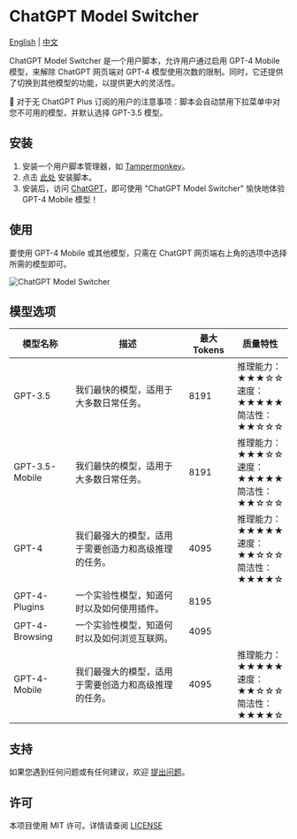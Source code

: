 # ChatGPT Model Switcher

[English](README.md) | [中文](README_zh.md)

ChatGPT Model Switcher 是一个用户脚本，允许用户通过启用 GPT-4 Mobile 模型，来解除 ChatGPT 网页端对 GPT-4 模型使用次数的限制。同时，它还提供了切换到其他模型的功能，以提供更大的灵活性。

🔵 对于无 ChatGPT Plus 订阅的用户的注意事项：脚本会自动禁用下拉菜单中对您不可用的模型，并默认选择 GPT-3.5 模型。

## 安装

1. 安装一个用户脚本管理器，如 [Tampermonkey](https://www.tampermonkey.net/)。
2. 点击 [此处](https://raw.githubusercontent.com/hydrotho/ChatGPT_Model_Switcher/main/chatgpt-model-switcher.user.js) 安装脚本。
3. 安装后，访问 [ChatGPT](https://chat.openai.com/)，即可使用 "ChatGPT Model Switcher" 愉快地体验 GPT-4 Mobile 模型！

## 使用

要使用 GPT-4 Mobile 或其他模型，只需在 ChatGPT 网页端右上角的选项中选择所需的模型即可。

![ChatGPT Model Switcher](https://github.com/hydrotho/ChatGPT_Model_Switcher/assets/42911474/878f6d8f-c33d-43a5-b939-0b12017d587f)

## 模型选项

| 模型名称       | 描述                                                | 最大 Tokens | 质量特性                                                          |
| -------------- | ----------------------------------------------------| ----------- | ----------------------------------------------------------------- |
| GPT-3.5        | 我们最快的模型，适用于大多数日常任务。              | 8191        | 推理能力：<br>★★★☆☆<br>速度：<br>★★★★★<br>简洁性：<br>★★☆☆☆ |
| GPT-3.5-Mobile | 我们最快的模型，适用于大多数日常任务。              | 8191        | 推理能力：<br>★★★☆☆<br>速度：<br>★★★★★<br>简洁性：<br>★★☆☆☆ |
| GPT-4          | 我们最强大的模型，适用于需要创造力和高级推理的任务。| 4095        | 推理能力：<br>★★★★★<br>速度：<br>★★☆☆☆<br>简洁性：<br>★★★★☆ |
| GPT-4-Plugins  | 一个实验性模型，知道何时以及如何使用插件。          | 8195        |                                                                   |
| GPT-4-Browsing | 一个实验性模型，知道何时以及如何浏览互联网。        | 4095        |                                                                   |
| GPT-4-Mobile   | 我们最强大的模型，适用于需要创造力和高级推理的任务。| 4095        | 推理能力：<br>★★★★★<br>速度：<br>★★☆☆☆<br>简洁性：<br>★★★★☆ |

## 支持

如果您遇到任何问题或有任何建议，欢迎 [提出问题](https://github.com/hydrotho/ChatGPT_Model_Switcher/issues)。

## 许可

本项目使用 MIT 许可。详情请查阅 [LICENSE](LICENSE)
